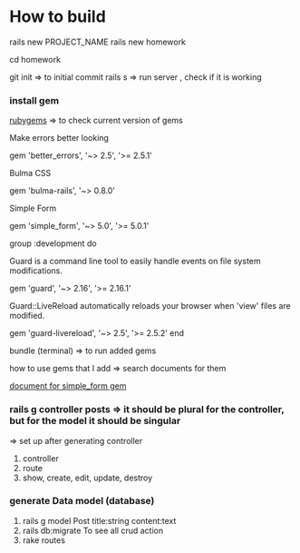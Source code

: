 # How to build

rails new PROJECT_NAME
rails new homework

cd homework

git init => to initial commit
rails s => run server , check if it is working

### install gem

[rubygems](https://rubygems.org/)
=> to check current version of gems

Make errors better looking

gem 'better_errors', '~> 2.5', '>= 2.5.1'

Bulma CSS

gem 'bulma-rails', '~> 0.8.0'

Simple Form

gem 'simple_form', '~> 5.0', '>= 5.0.1'

group :development do

Guard is a command line tool to easily handle events on file system modifications.

gem 'guard', '~> 2.16', '>= 2.16.1'

Guard::LiveReload automatically reloads your browser when 'view' files are modified.

gem 'guard-livereload', '~> 2.5', '>= 2.5.2'
end

bundle (terminal) => to run added gems

how to use gems that I add => search documents for them

[document for simple_form gem](https://github.com/plataformatec/simple_form)

### rails g controller posts => it should be plural for the controller, but for the model it should be singular

=> set up after generating controller

1. controller
2. route
3. show, create, edit, update, destroy

### generate Data model (database)

1. rails g model Post title:string content:text
2. rails db:migrate
   To see all crud action
3. rake routes
